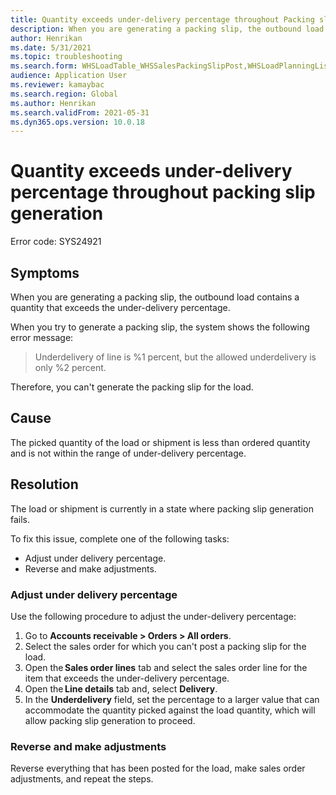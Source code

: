 ```yaml
---
title: Quantity exceeds under-delivery percentage throughout Packing slip generation
description: When you are generating a packing slip, the outbound load contains a quantity that exceeds the under-delivery percentage.
author: Henrikan
ms.date: 5/31/2021
ms.topic: troubleshooting
ms.search.form: WHSLoadTable_WHSSalesPackingSlipPost,WHSLoadPlanningListPage_WHSSalesPackingSlipPost,WHSLoadPlanningWorkbench_WHSSalesPackingSlipPost
audience: Application User
ms.reviewer: kamaybac
ms.search.region: Global
ms.author: Henrikan
ms.search.validFrom: 2021-05-31
ms.dyn365.ops.version: 10.0.18
---
```

<!-- KFM: What do you mean by "throughout"? -->
# Quantity exceeds under-delivery percentage throughout packing slip generation

Error code: SYS24921

## Symptoms

When you are generating a packing slip, the outbound load contains a quantity that exceeds the under-delivery percentage.

When you try to generate a packing slip, the system shows the following error message:

> Underdelivery of line is %1 percent, but the allowed underdelivery is only %2 percent.

Therefore, you can't generate the packing slip for the load.

## Cause

The picked quantity of the load or shipment is less than ordered quantity and is not within the range of under-delivery percentage.

## Resolution

The load or shipment is currently in a state where packing slip generation fails.

To fix this issue, complete one of the following tasks:

- Adjust under delivery percentage.
- Reverse and make adjustments.

### Adjust under delivery percentage

Use the following procedure to adjust the under-delivery percentage:

1. Go to **Accounts receivable \> Orders \> All orders**.
1. Select the sales order for which you can't post a packing slip for the load.
1. Open the **Sales order lines** tab and select the sales order line for the item that exceeds the under-delivery percentage.
1. Open the **Line details** tab and, select **Delivery**.
1. In the **Underdelivery** field, set the percentage to a larger value that can accommodate the quantity picked against the load quantity, which will allow packing slip generation to proceed.

### Reverse and make adjustments

Reverse everything that has been posted for the load, make sales order adjustments, and repeat the steps. <!-- KFM: How do we reverse everything? Repeat which steps? -->
